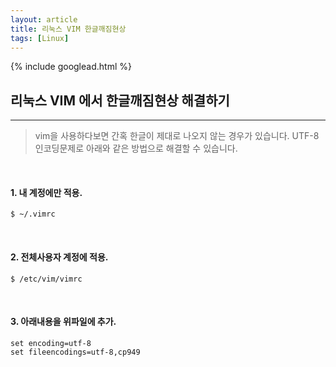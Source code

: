 ```yaml
---
layout: article
title: 리눅스 VIM 한글깨짐현상
tags: [Linux]
---
```


{% include googlead.html %}

## 리눅스 VIM 에서 한글깨짐현상 해결하기
---

>vim을 사용하다보면 간혹 한글이 제대로 나오지 않는 경우가 있습니다.
>UTF-8 인코딩문제로 아래와 같은 방법으로 해결할 수 있습니다.

<br>

#### 1. 내 계정에만 적용.

```
$ ~/.vimrc
```
<br>

#### 2. 전체사용자 계정에 적용.

```
$ /etc/vim/vimrc
```
<br>

#### 3. 아래내용을 위파일에 추가.

```
set encoding=utf-8
set fileencodings=utf-8,cp949
```
